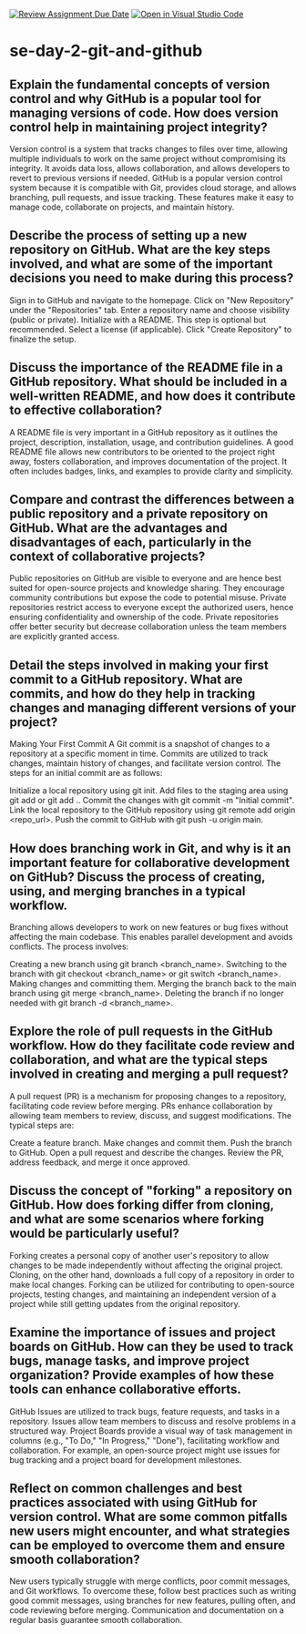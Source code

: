 [![Review Assignment Due Date](https://classroom.github.com/assets/deadline-readme-button-22041afd0340ce965d47ae6ef1cefeee28c7c493a6346c4f15d667ab976d596c.svg)](https://classroom.github.com/a/8wgCKhpZ)
[![Open in Visual Studio Code](https://classroom.github.com/assets/open-in-vscode-2e0aaae1b6195c2367325f4f02e2d04e9abb55f0b24a779b69b11b9e10269abc.svg)](https://classroom.github.com/online_ide?assignment_repo_id=18416465&assignment_repo_type=AssignmentRepo)
# se-day-2-git-and-github
## Explain the fundamental concepts of version control and why GitHub is a popular tool for managing versions of code. How does version control help in maintaining project integrity?

Version control is a system that tracks changes to files over time, allowing multiple individuals to work on the same project without compromising its integrity. It avoids data loss, allows collaboration, and allows developers to revert to previous versions if needed. GitHub is a popular version control system because it is compatible with Git, provides cloud storage, and allows branching, pull requests, and issue tracking. These features make it easy to manage code, collaborate on projects, and maintain history.

## Describe the process of setting up a new repository on GitHub. What are the key steps involved, and what are some of the important decisions you need to make during this process?

Sign in to GitHub and navigate to the homepage.
Click on "New Repository" under the "Repositories" tab.
Enter a repository name and choose visibility (public or private).
Initialize with a README. This step is optional but recommended.
Select a license (if applicable).
Click "Create Repository" to finalize the setup.

## Discuss the importance of the README file in a GitHub repository. What should be included in a well-written README, and how does it contribute to effective collaboration?

A README file is very important in a GitHub repository as it outlines the project, description, installation, usage, and contribution guidelines. A good README file allows new contributors to be oriented to the project right away, fosters collaboration, and improves documentation of the project. It often includes badges, links, and examples to provide clarity and simplicity.

## Compare and contrast the differences between a public repository and a private repository on GitHub. What are the advantages and disadvantages of each, particularly in the context of collaborative projects?

Public repositories on GitHub are visible to everyone and are hence best suited for open-source projects and knowledge sharing. They encourage community contributions but expose the code to potential misuse. Private repositories restrict access to everyone except the authorized users, hence ensuring confidentiality and ownership of the code. Private repositories offer better security but decrease collaboration unless the team members are explicitly granted access.

## Detail the steps involved in making your first commit to a GitHub repository. What are commits, and how do they help in tracking changes and managing different versions of your project?

Making Your First Commit
A Git commit is a snapshot of changes to a repository at a specific moment in time. Commits are utilized to track changes, maintain history of changes, and facilitate version control. The steps for an initial commit are as follows:

Initialize a local repository using git init.
Add files to the staging area using git add <filename> or git add ..
Commit the changes with git commit -m "Initial commit".
Link the local repository to the GitHub repository using git remote add origin <repo_url>.
Push the commit to GitHub with git push -u origin main.

## How does branching work in Git, and why is it an important feature for collaborative development on GitHub? Discuss the process of creating, using, and merging branches in a typical workflow.

Branching allows developers to work on new features or bug fixes without affecting the main codebase. This enables parallel development and avoids conflicts. The process involves:

Creating a new branch using git branch <branch_name>.
Switching to the branch with git checkout <branch_name> or git switch <branch_name>.
Making changes and committing them.
Merging the branch back to the main branch using git merge <branch_name>.
Deleting the branch if no longer needed with git branch -d <branch_name>.

## Explore the role of pull requests in the GitHub workflow. How do they facilitate code review and collaboration, and what are the typical steps involved in creating and merging a pull request?

A pull request (PR) is a mechanism for proposing changes to a repository, facilitating code review before merging. PRs enhance collaboration by allowing team members to review, discuss, and suggest modifications. The typical steps are:

Create a feature branch.
Make changes and commit them.
Push the branch to GitHub.
Open a pull request and describe the changes.
Review the PR, address feedback, and merge it once approved.

## Discuss the concept of "forking" a repository on GitHub. How does forking differ from cloning, and what are some scenarios where forking would be particularly useful?

Forking creates a personal copy of another user's repository to allow changes to be made independently without affecting the original project. Cloning, on the other hand, downloads a full copy of a repository in order to make local changes. Forking can be utilized for contributing to open-source projects, testing changes, and maintaining an independent version of a project while still getting updates from the original repository.

## Examine the importance of issues and project boards on GitHub. How can they be used to track bugs, manage tasks, and improve project organization? Provide examples of how these tools can enhance collaborative efforts.

GitHub Issues are utilized to track bugs, feature requests, and tasks in a repository. Issues allow team members to discuss and resolve problems in a structured way. Project Boards provide a visual way of task management in columns (e.g., "To Do," "In Progress," "Done"), facilitating workflow and collaboration. For example, an open-source project might use issues for bug tracking and a project board for development milestones.

## Reflect on common challenges and best practices associated with using GitHub for version control. What are some common pitfalls new users might encounter, and what strategies can be employed to overcome them and ensure smooth collaboration?

New users typically struggle with merge conflicts, poor commit messages, and Git workflows. To overcome these, follow best practices such as writing good commit messages, using branches for new features, pulling often, and code reviewing before merging. Communication and documentation on a regular basis guarantee smooth collaboration.
